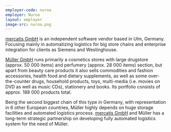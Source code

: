 ```yaml
---
employer-code: nuroa
employer: Nuroa
layout: employer
image-src: nuroa.png
---
```

[mercatis GmbH](https://mercatis.com/) is an independent software vendor based in Ulm, Germany. Focusing mainly in automatizing logistics for big store chains and enterprise integration for clients as Siemens and Westinghouse.

[Müller GmbH](https://www.mueller.de) runs primarily a cosmetics stores with large drugstore (approx. 50 000 items) and perfumery (approx. 28 000 items) section, but apart from beauty care products it also sells commodities and fashion accessories, health food and dietary supplements, as well as some over-the-counter drugs, household products, toys, multi-media (i.e. movies on DVD as well as music CDs), stationery and books. Its portfolio consists of approx. 188 000 products total.

Being the second biggest chain of this type in Germany, with representation in 6 other European countries, Müller highly depends on huge storage facilities and automated logistics process. [mercatis GmbH](https://mercatis.com/) and Müller has a long-term strategic partnership on developing fully automated logistics system for the need of Müller.
